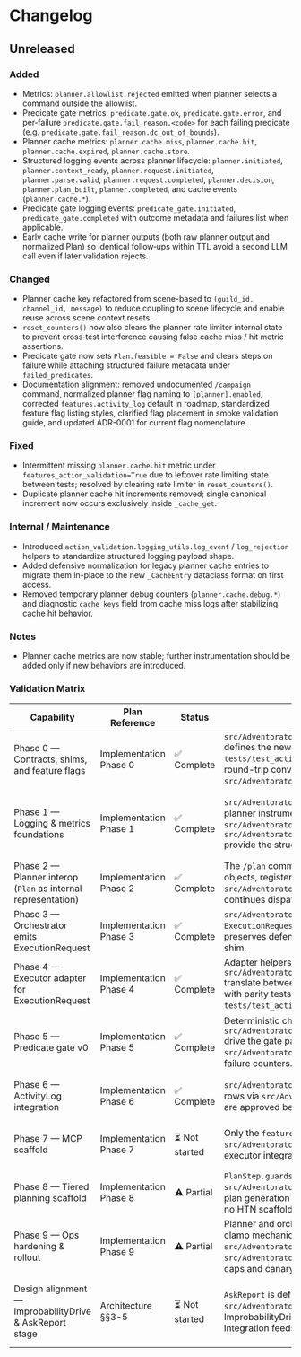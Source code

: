 # Changelog

## Unreleased

### Added
- Metrics: `planner.allowlist.rejected` emitted when planner selects a command outside the allowlist.
- Predicate gate metrics: `predicate.gate.ok`, `predicate.gate.error`, and per‑failure `predicate.gate.fail_reason.<code>` for each failing predicate (e.g. `predicate.gate.fail_reason.dc_out_of_bounds`).
- Planner cache metrics: `planner.cache.miss`, `planner.cache.hit`, `planner.cache.expired`, `planner.cache.store`.
- Structured logging events across planner lifecycle: `planner.initiated`, `planner.context_ready`, `planner.request.initiated`, `planner.parse.valid`, `planner.request.completed`, `planner.decision`, `planner.plan_built`, `planner.completed`, and cache events (`planner.cache.*`).
- Predicate gate logging events: `predicate_gate.initiated`, `predicate_gate.completed` with outcome metadata and failures list when applicable.
- Early cache write for planner outputs (both raw planner output and normalized Plan) so identical follow‑ups within TTL avoid a second LLM call even if later validation rejects.

### Changed
- Planner cache key refactored from scene-based to `(guild_id, channel_id, message)` to reduce coupling to scene lifecycle and enable reuse across scene context resets.
- `reset_counters()` now also clears the planner rate limiter internal state to prevent cross‑test interference causing false cache miss / hit metric assertions.
- Predicate gate now sets `Plan.feasible = False` and clears steps on failure while attaching structured failure metadata under `failed_predicates`.
- Documentation alignment: removed undocumented `/campaign` command, normalized planner flag naming to `[planner].enabled`, corrected `features.activity_log` default in roadmap, standardized feature flag listing styles, clarified flag placement in smoke validation guide, and updated ADR-0001 for current flag nomenclature.

### Fixed
- Intermittent missing `planner.cache.hit` metric under `features_action_validation=True` due to leftover rate limiting state between tests; resolved by clearing rate limiter in `reset_counters()`.
- Duplicate planner cache hit increments removed; single canonical increment now occurs exclusively inside `_cache_get`.

### Internal / Maintenance
- Introduced `action_validation.logging_utils.log_event` / `log_rejection` helpers to standardize structured logging payload shape.
- Added defensive normalization for legacy planner cache entries to migrate them in-place to the new `_CacheEntry` dataclass format on first access.
- Removed temporary planner debug counters (`planner.cache.debug.*`) and diagnostic `cache_keys` field from cache miss logs after stabilizing cache hit behavior.

### Notes
- Planner cache metrics are now stable; further instrumentation should be added only if new behaviors are introduced.

### Validation Matrix

| Capability | Plan Reference | Status | Evidence in Branch | Notes / Follow-ups |
| --- | --- | --- | --- | --- |
| Phase 0 — Contracts, shims, and feature flags | Implementation Phase 0 | ✅ Complete | `src/Adventorator/action_validation/schemas.py` defines the new models, `tests/test_action_validation_schemas.py` covers round-trip conversions, and `src/Adventorator/config.py` wires the feature flags. | Contracts mirror the design schemas and can be disabled via `features.action_validation` for rollback. |
| Phase 1 — Logging & metrics foundations | Implementation Phase 1 | ✅ Complete | `src/Adventorator/action_validation/logging_utils.py`, planner instrumentation in `src/Adventorator/commands/plan.py`, and helpers in `src/Adventorator/action_validation/metrics.py` provide the structured events and counters. | Structured logs now exist for initiated/completed/rejected flows, and counters expose acceptance, cache, and predicate metrics. |
| Phase 2 — Planner interop (`Plan` as internal representation) | Implementation Phase 2 | ✅ Complete | The `/plan` command converts planner output into `Plan` objects, registers them in `src/Adventorator/action_validation/registry.py`, and continues dispatch when the flag is enabled. | Planner cache still functions while emitting normalized plans for later stages. |
| Phase 3 — Orchestrator emits ExecutionRequest | Implementation Phase 3 | ✅ Complete | `src/Adventorator/orchestrator.py` builds `ExecutionRequest` payloads, logs plan metadata, and preserves defenses before handing off to the executor shim. | Mechanics previews reuse existing executor logic without changing user-visible output. |
| Phase 4 — Executor adapter for ExecutionRequest | Implementation Phase 4 | ✅ Complete | Adapter helpers in `src/Adventorator/action_validation/schemas.py` translate between `ExecutionRequest` and `ToolCallChain`, with parity tests in `tests/test_action_validation_schemas.py`. | Executor dry-run/apply flows continue unchanged behind the feature flag. |
| Phase 5 — Predicate gate v0 | Implementation Phase 5 | ✅ Complete | Deterministic checks in `src/Adventorator/action_validation/predicate_gate.py` drive the gate path in `src/Adventorator/commands/plan.py`, including per-failure counters. | Gate currently covers in-process lookups; future predicates can extend the helper without altering planner wiring. |
| Phase 6 — ActivityLog integration | Implementation Phase 6 | ✅ Complete | `src/Adventorator/orchestrator.py` persists ActivityLog rows via `src/Adventorator/repos.py` when mechanics are approved behind the feature flag. | Transcript linkage remains TODO, but mechanics payloads and failure handling exist for auditing. |
| Phase 7 — MCP scaffold | Implementation Phase 7 | ⏳ Not started | Only the `features.mcp` toggle is present in `src/Adventorator/config.py`; no MCP adapters or executor integrations exist yet. | Add in-process MCP servers and swap executor tool calls once adapters are ready. |
| Phase 8 — Tiered planning scaffold | Implementation Phase 8 | ⚠️ Partial | `PlanStep.guards` placeholders exist in `src/Adventorator/action_validation/schemas.py`, but plan generation still emits single-step Level 1 plans with no HTN scaffolding. | Introduce multi-step planners and guard population once higher-tier strategies are ready. |
| Phase 9 — Ops hardening & rollout | Implementation Phase 9 | ⚠️ Partial | Planner and orchestrator enforce soft timeouts and clamp mechanics inputs in `src/Adventorator/commands/plan.py` and `src/Adventorator/orchestrator.py`, yet payload size caps and canary automation remain. | Follow up with explicit payload bounding, latency histograms, and rollout playbooks. |
| Design alignment — ImprobabilityDrive & AskReport stage | Architecture §§3-5 | ⏳ Not started | `AskReport` is defined as a schema stub in `src/Adventorator/action_validation/schemas.py`, but no ImprobabilityDrive module or tagging/ontology integration feeds the planner per the roadmap. | Future work should introduce the `/ask` stage, semantic tagging, and ontology-backed affordances before multi-stage planning. |

